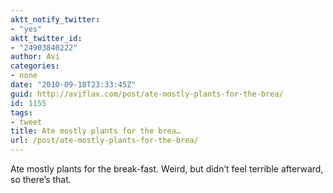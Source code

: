 ```yaml
---
aktt_notify_twitter:
- "yes"
aktt_twitter_id:
- "24903840222"
author: Avi
categories:
- none
date: "2010-09-18T23:33:45Z"
guid: http://aviflax.com/post/ate-mostly-plants-for-the-brea/
id: 1155
tags:
- tweet
title: Ate mostly plants for the brea…
url: /post/ate-mostly-plants-for-the-brea/
---
```

Ate mostly plants for the break-fast. Weird, but didn&#8217;t feel terrible afterward, so there&#8217;s that.
